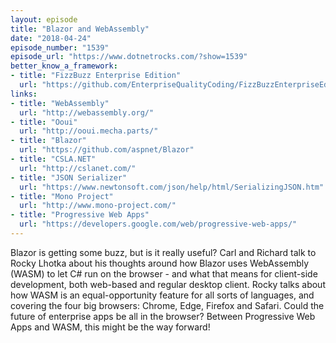 ```yaml
---
layout: episode
title: "Blazor and WebAssembly"
date: "2018-04-24"
episode_number: "1539"
episode_url: "https://www.dotnetrocks.com/?show=1539"
better_know_a_framework:
- title: "FizzBuzz Enterprise Edition"
  url: "https://github.com/EnterpriseQualityCoding/FizzBuzzEnterpriseEdition"
links:
- title: "WebAssembly"
  url: "http://webassembly.org/"
- title: "Ooui"
  url: "http://ooui.mecha.parts/"
- title: "Blazor"
  url: "https://github.com/aspnet/Blazor"
- title: "CSLA.NET"
  url: "http://cslanet.com/"
- title: "JSON Serializer"
  url: "https://www.newtonsoft.com/json/help/html/SerializingJSON.htm"
- title: "Mono Project"
  url: "http://www.mono-project.com/"
- title: "Progressive Web Apps"
  url: "https://developers.google.com/web/progressive-web-apps/"
---
```


Blazor is getting some buzz, but is it really useful? Carl and Richard talk to Rocky Lhotka about his thoughts around how Blazor uses WebAssembly (WASM) to let C# run on the browser - and what that means for client-side development, both web-based and regular desktop client. Rocky talks about how WASM is an equal-opportunity feature for all sorts of languages, and covering the four big browsers: Chrome, Edge, Firefox and Safari. Could the future of enterprise apps be all in the browser? Between Progressive Web Apps and WASM, this might be the way forward!
